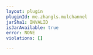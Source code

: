 ```yaml
---
layout: plugin
pluginId: me.zhangls.mulchannel
jarSha1: INVALID
isJarAvailable: true
error: NONE
violations: []

---
```

